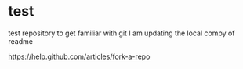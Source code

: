 test
====

test repository to get familiar with git
I am updating the local compy of readme


https://help.github.com/articles/fork-a-repo

